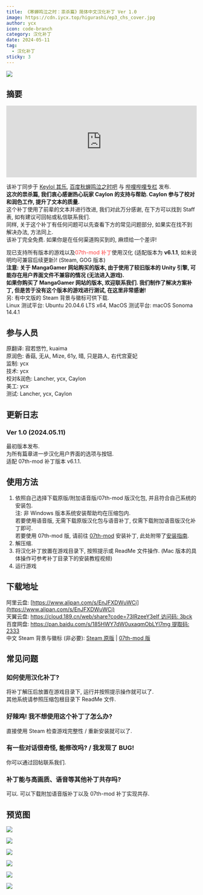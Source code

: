 ```yaml
---
title: 《寒蝉鸣泣之时：祟杀篇》简体中文汉化补丁 Ver 1.0
image: https://cdn.iycx.top/higurashi/ep3_chs_cover.jpg
author: ycx
icon: code-branch
category: 汉化补丁
date: 2024-05-11
tag:
  - 汉化补丁
sticky: 3
---
```

![](https://cdn.iycx.top/higurashi/ep3_chs_cover.jpg)  
## 摘要
<div align="center"><iframe width="100%" height="190" frameborder="0" src="https://store.steampowered.com/widget/472870/?t=%E3%80%8A%E5%AF%92%E8%9D%89%E9%B8%A3%E6%B3%A3%E4%B9%8B%E6%97%B6%E3%80%8B%E6%98%AF%E4%B8%80%E9%83%A8%E6%9C%89%E5%A3%B0%E5%B0%8F%E8%AF%B4%E3%80%82%E9%9F%B3%E4%B9%90%E3%80%81%E6%95%85%E4%BA%8B%E8%83%8C%E6%99%AF%E4%B8%8E%E8%A7%92%E8%89%B2%E5%85%B1%E5%90%8C%E5%88%9B%E9%80%A0%E4%BA%86%E4%B8%80%E4%B8%AA%E4%B8%96%E7%95%8C%EF%BC%8C%E6%98%AF%E7%8E%A9%E5%AE%B6%E9%98%85%E8%AF%BB%E5%B0%8F%E8%AF%B4%E7%9A%84%E8%88%9E%E5%8F%B0%E3%80%82%E6%AC%A2%E7%AC%91%E3%80%81%E5%93%AD%E6%B3%A3%E3%80%81%E6%80%A8%E6%81%A8%E3%80%82%E8%AF%B7%E5%B8%A6%E7%9D%80%E9%82%A3%E6%A0%B7%E7%9A%84%E5%BF%83%E6%83%85%E4%B8%8E%E4%B8%BB%E4%BA%BA%E5%85%AC%E4%B8%80%E8%B5%B7%E4%BD%93%E9%AA%8C%E6%95%85%E4%BA%8B%E5%90%A7%E3%80%82"></iframe></div>  

该补丁同步于 [Keylol 其乐](https://keylol.com/t948528-1-1), [百度秋蝉鸣泣之时吧](https://tieba.baidu.com/p/9013188608) 与 [哔哩哔哩专栏](https://www.bilibili.com/read/cv34447919) 发布.  
**这次的祟杀篇, 我们衷心感谢热心玩家 Caylon 的支持与帮助. Caylon 参与了校对和润色工作, 提升了文本的质量.**  
这个补丁使用了前辈的文本并进行改进, 我们对此万分感谢, 在下方可以找到 Staff 表, 如有建议可回帖或私信联系我们.  
同样, 关于这个补丁有任何问题可以先查看下方的常见问题部分, 如果实在找不到解决办法, 方法同上.  
该补丁完全免费. 如果你是在任何渠道购买到的, 麻烦给一个差评!  

现已支持所有版本的游戏以及<font color='#ff3a3a'>07th-mod 补丁</font>使用汉化 (适配版本为 **v6.1.1**, 如未说明均可兼容后续更新)! (Steam, GOG 版本)  
**注意: 关于 MangaGamer 网站购买的版本, 由于使用了较旧版本的 Unity 引擎, 可能存在用户界面文件不兼容的情况 (无法进入游戏).**  
**如果你购买了 MangaGamer 网站的版本, 欢迎联系我们. 我们制作了解决方案补丁, 但是苦于没有这个版本的游戏进行测试, 在这里非常感谢!**  
另: 有中文版的 Steam 背景与徽标可供下载.  
Linux 测试平台: Ubuntu 20.04.6 LTS x64, MacOS 测试平台: macOS Sonoma 14.4.1  

## 参与人员
原翻译: 寂若悠竹, kuaima  
原润色: 香菇, 无从, Mize, 61y, 晴, 只是路人, 右代宫夏妃  
监制: ycx  
技术: ycx  
校对&润色: Lancher, ycx, Caylon  
美工: ycx  
测试: Lancher, ycx, Caylon

## 更新日志

### Ver 1.0 (2024.05.11)
最初版本发布.  
为所有篇章进一步汉化用户界面的选项与按钮.  
适配 07th-mod 补丁版本 v6.1.1.  

## 使用方法
1. 依照自己选择下载原版/附加语音版/07th-mod 版汉化包, 并且符合自己系统的安装包.  
注: 非 Windows 版本系统安装帮助均在压缩包内.  
若要使用语音版, 无需下载原版汉化包与语音补丁, 仅需下载附加语音版汉化补丁即可.  
若要使用 07th-mod 版, 请前往 [07th-mod](https://07th-mod.com/home/) 安装补丁, 此处附带了[安装指南](../guide/07th-mod/main.md).  
2. 解压缩.  
3. 将汉化补丁放置在游戏目录下, 按照提示或 ReadMe 文件操作. (Mac 版本的具体操作可参考补丁目录下的安装教程视频)  
4. 运行游戏  

## 下载地址
阿里云盘: [https://www.alipan.com/s/EnJFXDWuWCi](https://www.alipan.com/s/EnJFXDWuWCi)  
天翼云盘: [https://cloud.189.cn/web/share?code=73IRzeeY3eIf 访问码: 3bck](https://cloud.189.cn/web/share?code=73IRzeeY3eIf)   
百度网盘: [https://pan.baidu.com/s/185HWY7dW0uxaqmObLYl7mg 提取码: 2333](https://pan.baidu.com/s/185HWY7dW0uxaqmObLYl7mg?pwd=2333)  
中文 Steam 背景与徽标 (非必要): [Steam 原版](https://download.chinalcmod.com/Higurashi/Steam%20Library/Steam_Library_Ep03.zip) | [07th-mod 版](https://download.chinalcmod.com/Higurashi/Steam%20Library/Steam_Library_Ep03_07th-mod.zip)  

## 常见问题
### 如何使用汉化补丁?
将补丁解压后放置在游戏目录下, 运行并按照提示操作就可以了.  
其他系统请参照压缩包根目录下 ReadMe 文件.  
### 好辣鸡! 我不想使用这个补丁了怎么办?
直接使用 Steam 检查游戏完整性 / 重新安装就可以了.  
### 有一些对话很奇怪, 能修改吗? / 我发现了 BUG!
你可以通过回帖联系我们.
### 补丁能与高画质、语音等其他补丁共存吗?
可以. 可以下载附加语音版补丁以及 07th-mod 补丁实现共存.  

## 预览图
![](https://cdn.iycx.top/blog/2024/05/screenshot_01.jpg)

![](https://cdn.iycx.top/blog/2024/05/screenshot_02.jpg)

![](https://cdn.iycx.top/blog/2024/05/screenshot_03.jpg)

![](https://cdn.iycx.top/blog/2024/05/screenshot_04.jpg)

![](https://cdn.iycx.top/blog/2024/05/screenshot_05.jpg)

![](https://cdn.iycx.top/blog/2024/05/screenshot_06.jpg)
